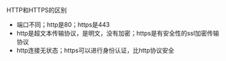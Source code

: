HTTP和HTTPS的区别
- 端口不同；http是80；https是443
- http是超文本传输协议，是明文，没有加密；https是有安全性的ssl加密传输协议
- http连接无状态；https可以进行身份认证，比http协议安全
